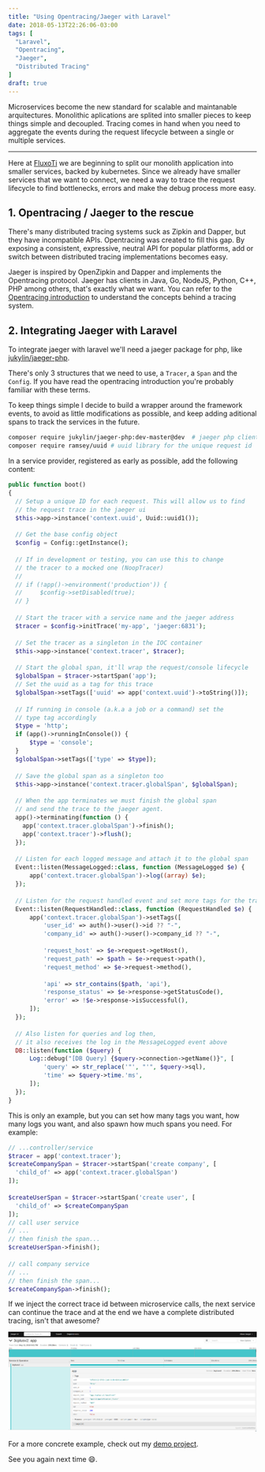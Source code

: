 ```yaml
---
title: "Using Opentracing/Jaeger with Laravel"
date: 2018-05-13T22:26:06-03:00
tags: [
  "Laravel",
  "Opentracing",
  "Jaeger",
  "Distributed Tracing"
]
draft: true
---
```


Microservices become the new standard for scalable and maintanable arquitectures. Monolithic aplications are splited into smaller pieces to keep things simple and decoupled. Tracing comes in hand when you need to aggregate the events during the request lifecycle between a single or multiple services.

<!--more-->

---

Here at [FluxoTi](http://fluxoti.com) we are beginning to split our monolith application into smaller services, backed by kubernetes. Since we already have smaller services that we want to connect, we need a way to trace the request lifecycle to find bottlenecks, errors and make the debug process more easy.

## 1. Opentracing / Jaeger to the rescue

There's many distributed tracing systems suck as Zipkin and Dapper, but they have incompatible APIs. Opentracing was created to fill this gap. By exposing a consistent, expressive, neutral API for popular platforms, add or switch between distributed tracing implementations becomes easy.

Jaeger is inspired by OpenZipkin and Dapper and implements the Opentracing protocol. Jaeger has clients in Java, Go, NodeJS, Python, C++, PHP among others, that's exactly what we want. You can refer to the [Opentracing introduction](http://opentracing.io/documentation) to understand the concepts behind a tracing system.

## 2. Integrating Jaeger with Laravel

To integrate jaeger with laravel we'll need a jaeger package for php, like [jukylin/jaeger-php](https://github.com/jukylin/jaeger-php).

There's only 3 structures that we need to use, a `Tracer`, a `Span` and the `Config`. If you have read the opentracing introduction you're probably familiar with these terms.

To keep things simple I decide to build a wrapper around the framework events, to avoid as little modifications as possible, and keep adding aditional spans to track the services in the future.

```bash
composer require jukylin/jaeger-php:dev-master@dev  # jaeger php client
composer require ramsey/uuid # uuid library for the unique request id
```

In a service provider, registered as early as possible, add the following content:

```php
public function boot()
{
  // Setup a unique ID for each request. This will allow us to find
  // the request trace in the jaeger ui
  $this->app->instance('context.uuid', Uuid::uuid1());

  // Get the base config object
  $config = Config::getInstance();

  // If in development or testing, you can use this to change
  // the tracer to a mocked one (NoopTracer)
  //
  // if (!app()->environment('production')) {
  //     $config->setDisabled(true);
  // }

  // Start the tracer with a service name and the jaeger address
  $tracer = $config->initTrace('my-app', 'jaeger:6831');

  // Set the tracer as a singleton in the IOC container
  $this->app->instance('context.tracer', $tracer);

  // Start the global span, it'll wrap the request/console lifecycle
  $globalSpan = $tracer->startSpan('app');
  // Set the uuid as a tag for this trace
  $globalSpan->setTags(['uuid' => app('context.uuid')->toString()]);

  // If running in console (a.k.a a job or a command) set the
  // type tag accordingly
  $type = 'http';
  if (app()->runningInConsole()) {
      $type = 'console';
  }
  $globalSpan->setTags(['type' => $type]);

  // Save the global span as a singleton too
  $this->app->instance('context.tracer.globalSpan', $globalSpan);

  // When the app terminates we must finish the global span
  // and send the trace to the jaeger agent.
  app()->terminating(function () {
    app('context.tracer.globalSpan')->finish();
    app('context.tracer')->flush();
  });

  // Listen for each logged message and attach it to the global span
  Event::listen(MessageLogged::class, function (MessageLogged $e) {
      app('context.tracer.globalSpan')->log((array) $e);
  });

  // Listen for the request handled event and set more tags for the trace
  Event::listen(RequestHandled::class, function (RequestHandled $e) {
      app('context.tracer.globalSpan')->setTags([
          'user_id' => auth()->user()->id ?? "-",
          'company_id' => auth()->user()->company_id ?? "-",

          'request_host' => $e->request->getHost(),
          'request_path' => $path = $e->request->path(),
          'request_method' => $e->request->method(),

          'api' => str_contains($path, 'api'),
          'response_status' => $e->response->getStatusCode(),
          'error' => !$e->response->isSuccessful(),
      ]);
  });

  // Also listen for queries and log then,
  // it also receives the log in the MessageLogged event above
  DB::listen(function ($query) {
      Log::debug("[DB Query] {$query->connection->getName()}", [
          'query' => str_replace('"', "'", $query->sql),
          'time' => $query->time.'ms',
      ]);
  });
}
```

This is only an example, but you can set how many tags you want, how many logs you want, and also spawn how much spans you need. For example:

```php
// ...controller/service
$tracer = app('context.tracer');
$createCompanySpan = $tracer->startSpan('create company', [
  'child_of' => app('context.tracer.globalSpan')
]);

$createUserSpan = $tracer->startSpan('create user', [
  'child_of' => $createCompanySpan
]);
// call user service
// ...
// then finish the span...
$createUserSpan->finish();

// call company service
// ...
// then finish the span...
$createCompanySpan->finish();
```

If we inject the correct trace id between microservice calls, the next service can continue the trace and at the end we have a complete distributed tracing, isn't that awesome?

![Jaeger Demo](../../images/posts/jaeger-laravel-tracing-example.png)

For a more concrete example, check out my [demo project](https://github.com/mauri870/laravel-jaeger-demo).

See you again next time 😄.
